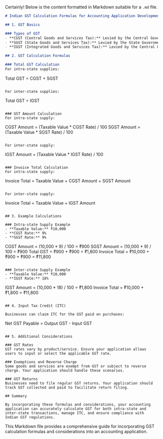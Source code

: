 Certainly! Below is the content formatted in Markdown suitable for a `.md` file.

```markdown
# Indian GST Calculation Formulas for Accounting Application Development

## 1. GST Basics

### Types of GST
- **CGST (Central Goods and Services Tax):** Levied by the Central Government on intra-state supplies of goods and services.
- **SGST (State Goods and Services Tax):** Levied by the State Government on intra-state supplies of goods and services.
- **IGST (Integrated Goods and Services Tax):** Levied by the Central Government on inter-state supplies of goods and services.

## 2. GST Calculation Formulas

### Total GST Calculation
For intra-state supplies:
```
Total GST = CGST + SGST
```

For inter-state supplies:
```
Total GST = IGST
```

### GST Amount Calculation
For intra-state supply:
```
CGST Amount = (Taxable Value * CGST Rate) / 100
SGST Amount = (Taxable Value * SGST Rate) / 100
```

For inter-state supply:
```
IGST Amount = (Taxable Value * IGST Rate) / 100
```

### Invoice Total Calculation
For intra-state supply:
```
Invoice Total = Taxable Value + CGST Amount + SGST Amount
```

For inter-state supply:
```
Invoice Total = Taxable Value + IGST Amount
```

## 3. Example Calculations

### Intra-state Supply Example
- **Taxable Value:** ₹10,000
- **CGST Rate:** 9%
- **SGST Rate:** 9%

```
CGST Amount = (10,000 * 9) / 100 = ₹900
SGST Amount = (10,000 * 9) / 100 = ₹900
Total GST = ₹900 + ₹900 = ₹1,800
Invoice Total = ₹10,000 + ₹900 + ₹900 = ₹11,800
```

### Inter-state Supply Example
- **Taxable Value:** ₹10,000
- **IGST Rate:** 18%

```
IGST Amount = (10,000 * 18) / 100 = ₹1,800
Invoice Total = ₹10,000 + ₹1,800 = ₹11,800
```

## 4. Input Tax Credit (ITC)

Businesses can claim ITC for the GST paid on purchases:
```
Net GST Payable = Output GST - Input GST
```

## 5. Additional Considerations

### GST Rates
GST rates vary by product/service. Ensure your application allows users to input or select the applicable GST rate.

### Exemptions and Reverse Charge
Some goods and services are exempt from GST or subject to reverse charge. Your application should handle these scenarios.

### GST Returns
Businesses need to file regular GST returns. Your application should track GST collected and paid to facilitate return filing.

## Summary

By incorporating these formulas and considerations, your accounting application can accurately calculate GST for both intra-state and inter-state transactions, manage ITC, and ensure compliance with Indian GST regulations.
```

This Markdown file provides a comprehensive guide for incorporating GST calculation formulas and considerations into an accounting application.